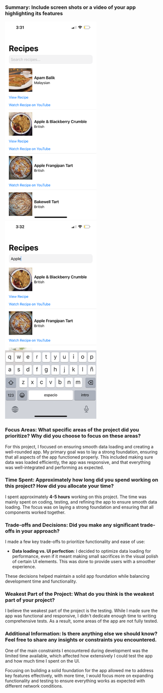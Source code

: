 ### Summary: Include screen shots or a video of your app highlighting its features
<img src="https://github.com/diegomtz5/RecipeApp/blob/main/IMG_0268.PNG?raw=true" width="300" />
<img src="https://github.com/diegomtz5/RecipeApp/blob/main/IMG_0269.PNG?raw=true" width="300" />

### Focus Areas: What specific areas of the project did you prioritize? Why did you choose to focus on these areas?
For this project, I focused on ensuring smooth data loading and creating a well-rounded app. My primary goal was to lay a strong foundation, ensuring that all aspects of the app functioned properly. This included making sure data was loaded efficiently, the app was responsive, and that everything was well-integrated and performing as expected.
### Time Spent: Approximately how long did you spend working on this project? How did you allocate your time?
I spent approximately **4-5 hours** working on this project. The time was mainly spent on coding, testing, and refining the app to ensure smooth data loading. The focus was on laying a strong foundation and ensuring that all components worked together.
### Trade-offs and Decisions: Did you make any significant trade-offs in your approach?
I made a few key trade-offs to prioritize functionality and ease of use:
  
- **Data loading vs. UI perfection**: I decided to optimize data loading for performance, even if it meant making small sacrifices in the visual polish of certain UI elements. This was done to provide users with a smoother experience.

These decisions helped maintain a solid app foundation while balancing development time and functionality.

### Weakest Part of the Project: What do you think is the weakest part of your project?
I believe the weakest part of the project is the testing. While I made sure the app was functional and responsive, I didn't dedicate enough time to writing comprehensive tests. As a result, some areas of the app are not fully tested.

### Additional Information: Is there anything else we should know? Feel free to share any insights or constraints you encountered.
One of the main constraints I encountered during development was the limited time available, which affected how extensively I could test the app and how much time I spent on the UI.

Focusing on building a solid foundation for the app allowed me to address key features effectively, with more time, I would focus more on expanding functionality and testing to ensure everything works as expected with different network conditions.


